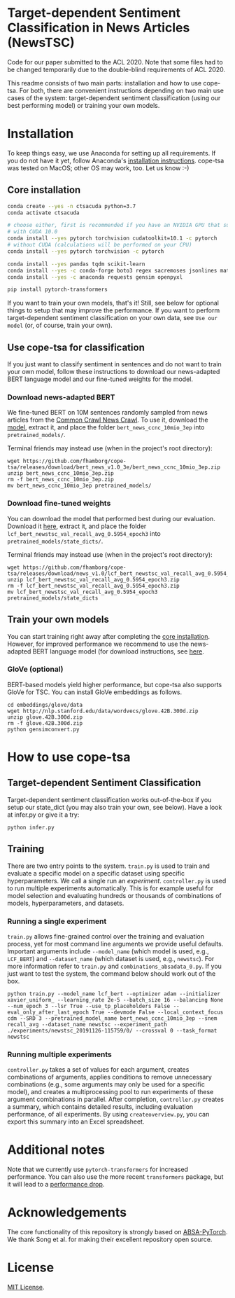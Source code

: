 # Target-dependent Sentiment Classification in News Articles (NewsTSC)
Code for our paper submitted to the ACL 2020. Note that some files had to be changed temporarily due to the 
double-blind requirements of ACL 2020.

This readme consists of two main parts: installation and how to use cope-tsa. For both, there are convenient instructions depending on two main use cases of the system: target-dependent sentiment classification (using our best performing model) or training your own models.

# Installation
To keep things easy, we use Anaconda for setting up all requirements. If you do not have it yet, follow Anaconda's [installation instructions](https://docs.anaconda.com/anaconda/install/). cope-tsa was tested on MacOS; other OS may work, too. Let us know :-)

## Core installation
```bash
conda create --yes -n ctsacuda python=3.7
conda activate ctsacuda

# choose either, first is recommended if you have an NVIDIA GPU that supports CUDA)
# with CUDA 10.0
conda install --yes pytorch torchvision cudatoolkit=10.1 -c pytorch 
# without CUDA (calculations will be performed on your CPU)
conda install --yes pytorch torchvision -c pytorch

conda install --yes pandas tqdm scikit-learn
conda install --yes -c conda-forge boto3 regex sacremoses jsonlines matplotlib tabulate imbalanced-learn
conda install --yes -c anaconda requests gensim openpyxl

pip install pytorch-transformers
```

If you want to train your own models, that's it! Still, see below for optional things to setup that may improve the performance.
If you want to perform target-dependent sentiment classification on your own data, see `Use our model` (or, of course, train your own).

## Use cope-tsa for classification
If you just want to classify sentiment in sentences and do not want to train your own model, follow these instructions to download our news-adapted BERT language model and our fine-tuned weights for the model.

### Download news-adapted BERT
We fine-tuned BERT on 10M sentences randomly sampled from news articles from the [Common Crawl News Crawl](https://commoncrawl.org/2016/10/news-dataset-available/). To use
it, download the [model](https://github.com/fhamborg/cope-tsa/releases/download/bert_news_v1.0_3e/bert_news_ccnc_10mio_3ep.zip), 
extract it, and place the folder `bert_news_ccnc_10mio_3ep` into 
`pretrained_models/`.

Terminal friends may instead use (when in the project's root directory):
```
wget https://github.com/fhamborg/cope-tsa/releases/download/bert_news_v1.0_3e/bert_news_ccnc_10mio_3ep.zip
unzip bert_news_ccnc_10mio_3ep.zip
rm -f bert_news_ccnc_10mio_3ep.zip
mv bert_news_ccnc_10mio_3ep pretrained_models/
```

### Download fine-tuned weights
You can download the model that performed best during our evaluation. Download it [here](https://github.com/fhamborg/cope-tsa/releases/download/news_v1.0/lcf_bert_newstsc_val_recall_avg_0.5954_epoch3.zip), extract it, and place the folder `lcf_bert_newstsc_val_recall_avg_0.5954_epoch3` into `pretrained_models/state_dicts/`.

Terminal friends may instead use (when in the project's root directory):
```
wget https://github.com/fhamborg/cope-tsa/releases/download/news_v1.0/lcf_bert_newstsc_val_recall_avg_0.5954_epoch3.zip
unzip lcf_bert_newstsc_val_recall_avg_0.5954_epoch3.zip
rm -f lcf_bert_newstsc_val_recall_avg_0.5954_epoch3.zip
mv lcf_bert_newstsc_val_recall_avg_0.5954_epoch3 pretrained_models/state_dicts
```

## Train your own models
You can start training right away after completing the [core installation](https://github.com/fhamborg/cope-tsa/#core-installation). However, for improved performance we recommend to use the news-adapted BERT language model (for download instructions, see [here](https://github.com/fhamborg/cope-tsa/blob/master/README.md#download-news-adapted-bert).

### GloVe (optional)
BERT-based models yield higher performance, but cope-tsa also supports GloVe for TSC. You can install GloVe embeddings as follows.
```
cd embeddings/glove/data
wget http://nlp.stanford.edu/data/wordvecs/glove.42B.300d.zip
unzip glove.42B.300d.zip
rm -f glove.42B.300d.zip
python gensimconvert.py
```

# How to use cope-tsa
## Target-dependent Sentiment Classification
Target-dependent sentiment classification works out-of-the-box if you setup our state_dict (you may also train your own, see below). Have a look at infer.py or give it a try:
```
python infer.py
```

## Training 
There are two entry points to the system. `train.py` is used to train and evaluate a specific model on a specific dataset using 
specific hyperparameters. We call a single run an _experiment_. `controller.py` is used to run multiple experiments 
automatically. This is for example useful for model selection and evaluating hundreds or thousands of combinations of 
models, hyperparameters, and datasets.

### Running a single experiment 
`train.py` allows fine-grained control over the training and evaluation process, yet for most command line arguments
we provide useful defaults. Important arguments include `--model_name` (which model is used, e.g., `LCF_BERT`) and 
`--dataset_name` (which dataset is used, e.g., `newstsc`). For more information refer to `train.py` and 
`combinations_absadata_0.py`. If you just want to test the system, the command below should work out of the box.

```
python train.py --model_name lcf_bert --optimizer adam --initializer xavier_uniform_ --learning_rate 2e-5 --batch_size 16 --balancing None --num_epoch 3 --lsr True --use_tp_placeholders False --eval_only_after_last_epoch True --devmode False --local_context_focus cdm --SRD 3 --pretrained_model_name bert_news_ccnc_10mio_3ep --snem recall_avg --dataset_name newstsc --experiment_path ./experiments/newstsc_20191126-115759/0/ --crossval 0 --task_format newstsc
```

### Running multiple experiments
`controller.py` takes a set of values for each argument, creates combinations of arguments, applies conditions to remove
unnecessary combinations (e.g., some arguments may only be used for a specific model), and creates a multiprocessing 
pool to run experiments of these argument combinations in parallel. After completion, `controller.py` creates a summary,
which contains detailed results, including evaluation performance, of all experiments. By using `createoverview.py`, you
can export this summary into an Excel spreadsheet.   

# Additional notes
Note that we currently use `pytorch-transformers` for increased performance. You can also use the more recent `transformers` package, but it will lead to a [performance drop](https://github.com/songyouwei/ABSA-PyTorch/issues/27#issuecomment-551058509).

# Acknowledgements
The core functionality of this repository is strongly based on 
[ABSA-PyTorch](https://github.com/songyouwei/ABSA-PyTorch). We thank Song et al. for making their excellent repository
open source.

# License
[MIT License](LICENSE).
